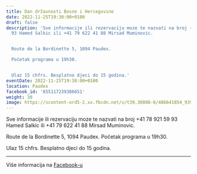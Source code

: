 ```yaml
---
title: Dan državnosti Bosne i Hercegovine
date: 2022-11-25T19:30:00+0100
draft: false
description: 'Sve informacije ili rezervaciju moze te nazvati na broj +41 78 921 59
  93 Hamed Salkic ili +41 79 622 41 88 Mirsad Muminovic.


  Route de la Bordinette 5, 1094 Paudex.

  Početak programa u 19h30.


  Ulaz 15 chfrs. Besplatno djeci do 15 godina.'
eventDate: 2022-11-25T19:30:00+0100
location: Paudex
facebook_id: '655117239386651'
weight: 30
image: https://scontent-ord5-2.xx.fbcdn.net/v/t39.30808-6/486641854_9399207156841686_1516080123773765506_n.jpg?_nc_cat=103&ccb=1-7&_nc_sid=9e60e4&_nc_ohc=YIVTlaPf-OQQ7kNvwEY9Yen&_nc_oc=AdmHHW70GqlOnc7E89WG4Tp8HqZ9nONJiTIZ9KWQmXCaKUHdrnGfKqMYX2NlTb-gSfk&_nc_zt=23&_nc_ht=scontent-ord5-2.xx&edm=ABTKTjYEAAAA&_nc_gid=AJb7JvBWCWu4NKsg7gzsLg&oh=00_AfVl7rVFMroxIt-Hx8GcYte6mMunhhRkxPf7100jEbcXXQ&oe=68B3093D
---
```


Sve informacije ili rezervaciju moze te nazvati na broj +41 78 921 59 93 Hamed Salkic ili +41 79 622 41 88 Mirsad Muminovic.

Route de la Bordinette 5, 1094 Paudex.
Početak programa u 19h30.

Ulaz 15 chfrs. Besplatno djeci do 15 godina.

---

Više informacija na [Facebook-u](https://facebook.com/events/655117239386651)